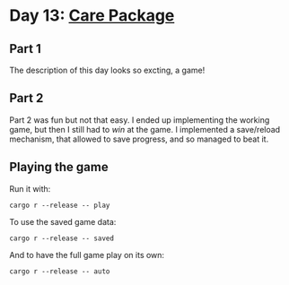 # Day 13: [Care Package](https://adventofcode.com/2019/day/13)

## Part 1

The description of this day looks so excting, a game!

## Part 2

Part 2 was fun but not that easy. I ended up implementing the working game, but then I still had to *win* at the game. I implemented a save/reload mechanism, that allowed to save progress, and so managed to beat it.

## Playing the game

Run it with:

    cargo r --release -- play

To use the saved game data:

    cargo r --release -- saved

And to have the full game play on its own:

    cargo r --release -- auto
